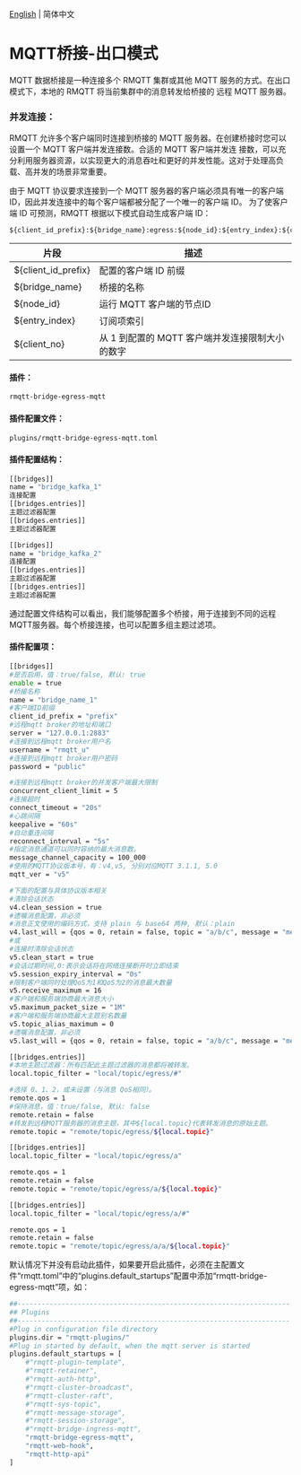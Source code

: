 [English](../en_US/bridge-egress-mqtt.md)  | 简体中文

# MQTT桥接-出口模式

MQTT 数据桥接是一种连接多个 RMQTT 集群或其他 MQTT 服务的方式。在出口模式下，本地的 RMQTT 将当前集群中的消息转发给桥接的
远程 MQTT 服务器。

### 并发连接：

RMQTT 允许多个客户端同时连接到桥接的 MQTT 服务器。在创建桥接时您可以设置一个 MQTT 客户端并发连接数。合适的 MQTT 客户端并发连
接数，可以充分利用服务器资源，以实现更大的消息吞吐和更好的并发性能。这对于处理高负载、高并发的场景非常重要。

由于 MQTT 协议要求连接到一个 MQTT 服务器的客户端必须具有唯一的客户端 ID，因此并发连接中的每个客户端都被分配了一个唯一的客户端 ID。
为了使客户端 ID 可预测，RMQTT 根据以下模式自动生成客户端 ID：

```
${client_id_prefix}:${bridge_name}:egress:${node_id}:${entry_index}:${client_no}
```


| 片段 | 描述                         |
| ---- |----------------------------|
| ${client_id_prefix} | 配置的客户端 ID 前缀               |
| ${bridge_name} | 桥接的名称                      |
| ${node_id}  | 运行 MQTT 客户端的节点ID           |
| ${entry_index} | 订阅项索引                      |
| ${client_no} | 从 1 到配置的 MQTT 客户端并发连接限制大小的数字 |

#### 插件：

```bash
rmqtt-bridge-egress-mqtt
```

#### 插件配置文件：

```bash
plugins/rmqtt-bridge-egress-mqtt.toml
```

#### 插件配置结构：
```bash
[[bridges]]
name = "bridge_kafka_1"
连接配置
[[bridges.entries]]
主题过滤器配置
[[bridges.entries]]
主题过滤器配置

[[bridges]]
name = "bridge_kafka_2"
连接配置
[[bridges.entries]]
主题过滤器配置
[[bridges.entries]]
主题过滤器配置
```
通过配置文件结构可以看出，我们能够配置多个桥接，用于连接到不同的远程MQTT服务器。每个桥接连接，也可以配置多组主题过滤项。

#### 插件配置项：
```bash
[[bridges]]
#是否启用，值：true/false, 默认: true
enable = true
#桥接名称
name = "bridge_name_1"
#客户端ID前缀
client_id_prefix = "prefix"
#远程mqtt broker的地址和端口
server = "127.0.0.1:2883"
#连接到远程mqtt broker用户名
username = "rmqtt_u"
#连接到远程mqtt broker用户密码
password = "public"

#连接到远程mqtt broker的并发客户端最大限制
concurrent_client_limit = 5
#连接超时
connect_timeout = "20s"
#心跳间隔
keepalive = "60s"
#自动重连间隔
reconnect_interval = "5s"
#指定消息通道可以同时容纳的最大消息数。
message_channel_capacity = 100_000
#使用的MQTT协议版本号，有：v4,v5, 分别对应MQTT 3.1.1, 5.0
mqtt_ver = "v5"

#下面的配置与具体协议版本相关
#清除会话状态
v4.clean_session = true
#遗嘱消息配置，非必须
#消息正文使用的编码方式，支持 plain 与 base64 两种, 默认：plain
v4.last_will = {qos = 0, retain = false, topic = "a/b/c", message = "message content", encoding = "plain"}
#或
#连接时清除会话状态
v5.clean_start = true
#会话过期时间,0:表示会话将在网络连接断开时立即结束
v5.session_expiry_interval = "0s"
#限制客户端同时处理QoS为1和QoS为2的消息最大数量
v5.receive_maximum = 16
#客户端和服务端协商最大消息大小
v5.maximum_packet_size = "1M"
#客户端和服务端协商最大主题别名数量
v5.topic_alias_maximum = 0
#遗嘱消息配置，非必须
v5.last_will = {qos = 0, retain = false, topic = "a/b/c", message = "message content", encoding = "plain"}

[[bridges.entries]]
#本地主题过滤器：所有匹配此主题过滤器的消息都将被转发。
local.topic_filter = "local/topic/egress/#"

#选择 0、1、2，或未设置（与消息 QoS相同）。
remote.qos = 1
#保持消息，值：true/false, 默认: false
remote.retain = false
#转发到远程MQTT服务器的消息主题，其中${local.topic}代表转发消息的原始主题。
remote.topic = "remote/topic/egress/${local.topic}"

[[bridges.entries]]
local.topic_filter = "local/topic/egress/a"

remote.qos = 1
remote.retain = false
remote.topic = "remote/topic/egress/a/${local.topic}"

[[bridges.entries]]
local.topic_filter = "local/topic/egress/a/#"

remote.qos = 1
remote.retain = false
remote.topic = "remote/topic/egress/a/a/${local.topic}"
```

默认情况下并没有启动此插件，如果要开启此插件，必须在主配置文件“rmqtt.toml”中的“plugins.default_startups”配置中添加“rmqtt-bridge-egress-mqtt”项，如：
```bash
##--------------------------------------------------------------------
## Plugins
##--------------------------------------------------------------------
#Plug in configuration file directory
plugins.dir = "rmqtt-plugins/"
#Plug in started by default, when the mqtt server is started
plugins.default_startups = [
    #"rmqtt-plugin-template",
    #"rmqtt-retainer",
    #"rmqtt-auth-http",
    #"rmqtt-cluster-broadcast",
    #"rmqtt-cluster-raft",
    #"rmqtt-sys-topic",
    #"rmqtt-message-storage",
    #"rmqtt-session-storage",
    #"rmqtt-bridge-ingress-mqtt",
    "rmqtt-bridge-egress-mqtt",
    "rmqtt-web-hook",
    "rmqtt-http-api"
]
```

